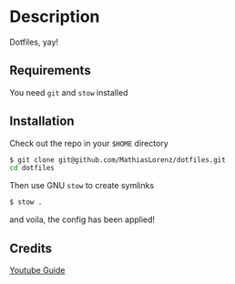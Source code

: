 # Description

Dotfiles, yay!

## Requirements

You need `git` and `stow` installed

## Installation

Check out the repo in your `$HOME` directory

```sh
$ git clone git@github.com/MathiasLorenz/dotfiles.git
cd dotfiles
```

Then use GNU `stow` to create symlinks

```sh
$ stow .
```

and voila, the config has been applied!


## Credits

[Youtube Guide](https://www.youtube.com/watch?v=y6XCebnB9gs)
